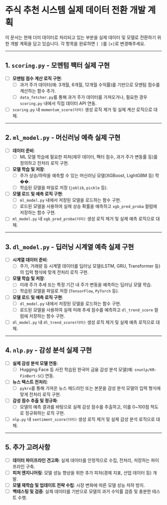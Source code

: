 # 주식 추천 시스템 실제 데이터 전환 개발 계획

이 문서는 현재 더미 데이터로 처리되고 있는 부분을 실제 데이터 및 모델로 전환하기 위한 개발 계획을 담고 있습니다. 각 항목을 완료하면 `[ ]`를 `[x]`로 변경해주세요.

---

## 1. `scoring.py` - 모멘텀 팩터 실제 구현

- [ ] **모멘텀 점수 계산 로직 구현**:
    - [ ] 과거 주가 데이터(예: 3개월, 6개월, 12개월 수익률)를 기반으로 모멘텀 점수를 계산하는 함수 추가.
    - [ ] `data_fetcher.py`를 통해 과거 주가 데이터를 가져오거나, 필요한 경우 `scoring.py` 내에서 직접 데이터 API 연동.
- [ ] `scoring.py` 내 `momentum_score(더미)` 생성 로직 제거 및 실제 계산 로직으로 대체.

---

## 2. `ml_model.py` - 머신러닝 예측 실제 구현

- [ ] **데이터 준비**:
    - [ ] ML 모델 학습에 필요한 피처(재무 데이터, 팩터 점수, 과거 주가 변동률 등)를 정의하고 전처리 로직 구현.
- [ ] **모델 학습 및 저장**:
    - [ ] 주가 상승/하락을 예측할 수 있는 머신러닝 모델(XGBoost, LightGBM 등) 학��.
    - [ ] 학습된 모델을 파일로 저장 (`joblib`, `pickle` 등).
- [ ] **모델 로드 및 예측 로직 구현**:
    - [ ] `ml_model.py` 내에서 저장된 모델을 로드하는 함수 구현.
    - [ ] 로드된 모델을 사용하여 실제 상승 확률을 예측하고 `xgb_pred_proba` 컬럼에 저장하는 함수 구현.
- [ ] `ml_model.py` 내 `xgb_pred_proba(더미)` 생성 로직 제거 및 실제 예측 로직으로 대체.

---

## 3. `dl_model.py` - 딥러닝 시계열 예측 실제 구현

- [ ] **시계열 데이터 준비**:
    - [ ] 주가, 거래량 등 시계열 데이터를 딥러닝 모델(LSTM, GRU, Transformer 등)의 입력 형식에 맞게 전처리 로직 구현.
- [ ] **모델 학습 및 저장**:
    - [ ] 미래 주가 추세 또는 특정 기간 내 주가 변동을 예측하는 딥러닝 모델 학습.
    - [ ] 학습된 모델을 파일로 저장 (`TensorFlow`, `PyTorch` 등).
- [ ] **모델 로드 및 예측 로직 구현**:
    - [ ] `dl_model.py` 내에서 저장된 모델을 로드하는 함수 구현.
    - [ ] 로드된 모델을 사용하여 실제 미래 추세 점수를 예측하고 `dl_trend_score` 컬럼에 저장하는 함수 구현.
- [ ] `dl_model.py` 내 `dl_trend_score(더미)` 생성 로직 제거 및 실제 예측 로직으로 대체.

---

## 4. `nlp.py` - 감성 분석 실제 구현

- [ ] **실제 감성 분석 모델 연동**:
    - [ ] Hugging Face 등 사전 학습된 한국어 금융 감성 분석 모델(예: `snunlp/KR-FinBert-SC`) 연동.
- [ ] **뉴스 텍스트 전처리**:
    - [ ] `pykrx`를 통해 가져온 뉴스 헤드라인 또는 본문을 감성 분석 모델의 입력 형식에 맞게 전처리 로직 구현.
- [ ] **감성 점수 추출 및 정규화**:
    - [ ] 모델의 예측 결과를 바탕으로 실제 감성 점수를 추출하고, 이를 0~100점 척도로 정규화하는 로직 구현.
- [ ] `nlp.py` 내 `sentiment_score(더미)` 생성 로직 제거 및 실제 감성 분석 로직으로 대체.

---

## 5. 추가 고려사항

- [ ] **데이터 파이프라인 견고화**: 실제 데이터를 안정적으로 수집, 전처리, 저장하는 파이프라인 구축.
- [ ] **피처 엔지니어링**: 모델 성능 향상을 위한 추가 피처(경제 지표, 산업 데이터 등) 개발.
- [ ] **모델 재학습 및 업데이트 전략 수립**: 시장 변화에 따른 모델 성능 저하 방지.
- [ ] **백테스팅 및 검증**: 실제 데이터를 기반으로 모델의 과거 수익률 검증 및 충분한 테스트 수행.